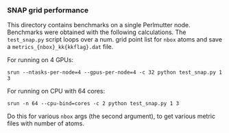 ### SNAP grid performance

This directory contains benchmarks on a single Perlmutter node.
Benchmarks were obtained with the following calculations.
The `test_snap.py` script loops over a num. grid point list for `nbox` atoms and save a `metrics_{nbox}_kk{kkflag}.dat` file.

For running on 4 GPUs:
    
    srun --ntasks-per-node=4 --gpus-per-node=4 -c 32 python test_snap.py 1 3
    
For running on CPU with 64 cores:
    
    srun -n 64 --cpu-bind=cores -c 2 python test_snap.py 1 3
    
Do this for various `nbox` args (the second argument), to get various metric files with number of atoms. 

